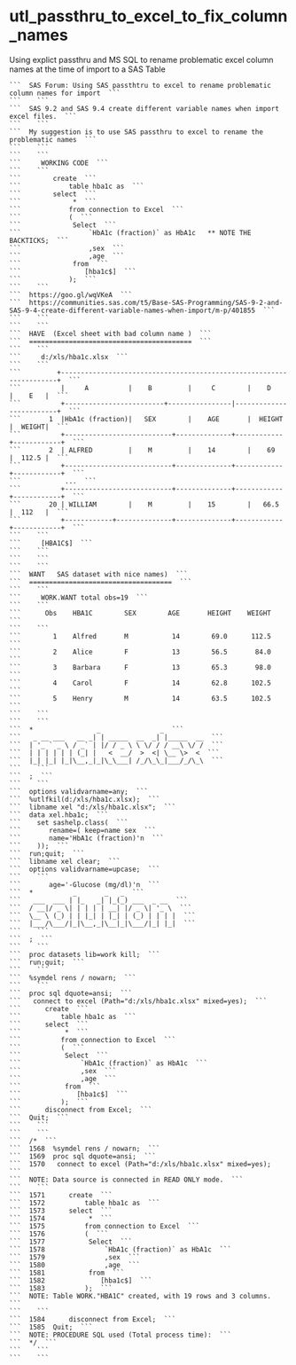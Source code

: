 # utl_passthru_to_excel_to_fix_column_names
Using explict passthru and MS SQL to rename problematic excel column names at the time of import to a SAS Table

    ```  SAS Forum: Using SAS passthtru to excel to rename problematic column names for import  ```
    ```    ```
    ```  SAS 9.2 and SAS 9.4 create different variable names when import excel files.  ```
    ```    ```
    ```  My suggestion is to use SAS passthru to excel to rename the problematic names  ```
    ```    ```
    ```    ```
    ```     WORKING CODE  ```
    ```    ```
    ```        create  ```
    ```            table hba1c as  ```
    ```        select  ```
    ```             *  ```
    ```            from connection to Excel  ```
    ```            (  ```
    ```             Select  ```
    ```                 `HbA1c (fraction)` as HbA1c   ** NOTE THE BACKTICKS;  ```
    ```                 ,sex  ```
    ```                 ,age  ```
    ```             from  ```
    ```                [hba1c$]  ```
    ```            );  ```
    ```    ```
    ```  https://goo.gl/wqVKeA  ```
    ```  https://communities.sas.com/t5/Base-SAS-Programming/SAS-9-2-and-SAS-9-4-create-different-variable-names-when-import/m-p/401855  ```
    ```    ```
    ```    ```
    ```  HAVE  (Excel sheet with bad column name )  ```
    ```  =========================================  ```
    ```    ```
    ```     d:/xls/hba1c.xlsx  ```
    ```    ```
    ```         +---------------------------------------------------------------------+  ```
    ```          |     A          |    B         |     C        |    D       |    E   |  ```
    ```          +-------------------------+----------------|-------------------------+  ```
    ```       1  |HbA1c (fraction)|   SEX        |    AGE       |  HEIGHT    |  WEIGHT|  ```
    ```          +---------------------------+--------------+------------+------------+  ```
    ```       2  | ALFRED         |    M         |    14        |    69      |  112.5 |  ```
    ```          +---------------------------+--------------+------------+------------+  ```
    ```           ...  ```
    ```          +---------------------------+--------------+------------+------------+  ```
    ```       20 | WILLIAM        |    M         |    15        |   66.5     |  112   |  ```
    ```          +------------+--------------+--------------+------------+------------+  ```
    ```    ```
    ```     [HBA1C$]  ```
    ```    ```
    ```    ```
    ```    ```
    ```  WANT   SAS dataset with nice names)  ```
    ```  ====================================  ```
    ```    ```
    ```     WORK.WANT total obs=19  ```
    ```    ```
    ```      Obs    HBA1C        SEX        AGE       HEIGHT    WEIGHT  ```
    ```    ```
    ```        1    Alfred       M           14        69.0      112.5  ```
    ```        2    Alice        F           13        56.5       84.0  ```
    ```        3    Barbara      F           13        65.3       98.0  ```
    ```        4    Carol        F           14        62.8      102.5  ```
    ```        5    Henry        M           14        63.5      102.5  ```
    ```    ```
    ```    ```
    ```  *                _               _  ```
    ```   _ __ ___   __ _| | _____  __  _| |_____  __  ```
    ```  | '_ ` _ \ / _` | |/ / _ \ \ \/ / / __\ \/ /  ```
    ```  | | | | | | (_| |   <  __/  >  <| \__ \>  <  ```
    ```  |_| |_| |_|\__,_|_|\_\___| /_/\_\_|___/_/\_\  ```
    ```    ```
    ```  ;  ```
    ```    ```
    ```  options validvarname=any;  ```
    ```  %utlfkil(d:/xls/hba1c.xlsx);  ```
    ```  libname xel "d:/xls/hba1c.xlsx";  ```
    ```  data xel.hba1c;  ```
    ```    set sashelp.class(  ```
    ```       rename=( keep=name sex  ```
    ```       name='HbA1c (fraction)'n  ```
    ```    ));  ```
    ```  run;quit;  ```
    ```  libname xel clear;  ```
    ```  options validvarname=upcase;  ```
    ```    ```
    ```       age='-Glucose (mg/dl)'n  ```
    ```  *          _       _   _  ```
    ```   ___  ___ | |_   _| |_(_) ___  _ __  ```
    ```  / __|/ _ \| | | | | __| |/ _ \| '_ \  ```
    ```  \__ \ (_) | | |_| | |_| | (_) | | | |  ```
    ```  |___/\___/|_|\__,_|\__|_|\___/|_| |_|  ```
    ```    ```
    ```  ;  ```
    ```    ```
    ```  proc datasets lib=work kill;  ```
    ```  run;quit;  ```
    ```    ```
    ```  %symdel rens / nowarn;  ```
    ```    ```
    ```  proc sql dquote=ansi;  ```
    ```   connect to excel (Path="d:/xls/hba1c.xlsx" mixed=yes);  ```
    ```      create  ```
    ```          table hba1c as  ```
    ```      select  ```
    ```           *  ```
    ```          from connection to Excel  ```
    ```          (  ```
    ```           Select  ```
    ```               `HbA1c (fraction)` as HbA1c  ```
    ```               ,sex  ```
    ```               ,age  ```
    ```           from  ```
    ```              [hba1c$]  ```
    ```          );  ```
    ```      disconnect from Excel;  ```
    ```  Quit;  ```
    ```    ```
    ```    ```
    ```  /*  ```
    ```  1568  %symdel rens / nowarn;  ```
    ```  1569  proc sql dquote=ansi;  ```
    ```  1570   connect to excel (Path="d:/xls/hba1c.xlsx" mixed=yes);  ```
    ```  NOTE: Data source is connected in READ ONLY mode.  ```
    ```    ```
    ```  1571      create  ```
    ```  1572          table hba1c as  ```
    ```  1573      select  ```
    ```  1574           *  ```
    ```  1575          from connection to Excel  ```
    ```  1576          (  ```
    ```  1577           Select  ```
    ```  1578               `HbA1c (fraction)` as HbA1c  ```
    ```  1579               ,sex  ```
    ```  1580               ,age  ```
    ```  1581           from  ```
    ```  1582              [hba1c$]  ```
    ```  1583          );  ```
    ```  NOTE: Table WORK."HBA1C" created, with 19 rows and 3 columns.  ```
    ```    ```
    ```  1584      disconnect from Excel;  ```
    ```  1585  Quit;  ```
    ```  NOTE: PROCEDURE SQL used (Total process time):  ```
    ```  */  ```
    ```    ```
    ```    ```
